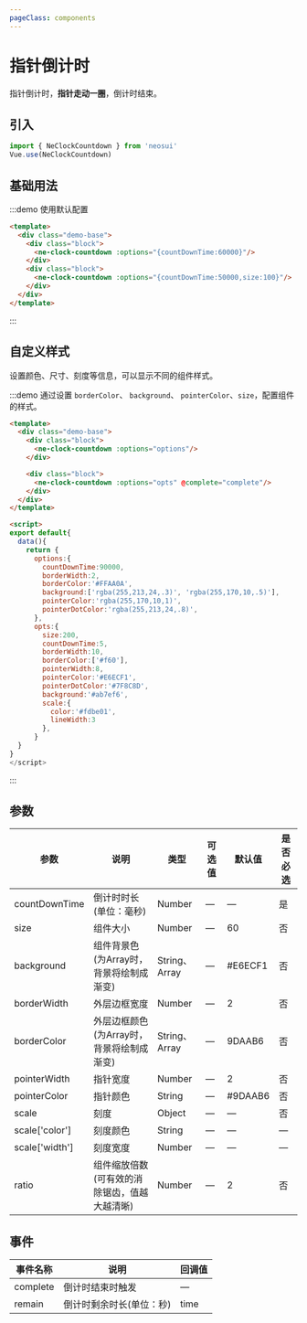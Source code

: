 ```yaml
---
pageClass: components
---
```


# 指针倒计时

指针倒计时，**指针走动一圈**，倒计时结束。

## 引入
```js
import { NeClockCountdown } from 'neosui'
Vue.use(NeClockCountdown)
```

## 基础用法

:::demo 使用默认配置
```html
<template>
  <div class="demo-base">
    <div class="block">
      <ne-clock-countdown :options="{countDownTime:60000}"/>
    </div>
    <div class="block">
      <ne-clock-countdown :options="{countDownTime:50000,size:100}"/>
    </div>
  </div>
</template>
```
:::

## 自定义样式

设置颜色、尺寸、刻度等信息，可以显示不同的组件样式。

:::demo 通过设置 `borderColor`、 `background`、 `pointerColor`、`size`，配置组件的样式。
```html
<template>
  <div class="demo-base">
    <div class="block">
      <ne-clock-countdown :options="options"/>
    </div>

    <div class="block">
      <ne-clock-countdown :options="opts" @complete="complete"/>
    </div>
  </div>
</template>

<script>
export default{
  data(){
    return {
      options:{
        countDownTime:90000,
        borderWidth:2,
        borderColor:'#FFAA0A',
        background:['rgba(255,213,24,.3)', 'rgba(255,170,10,.5)'],
        pointerColor:'rgba(255,170,10,1)',
        pointerDotColor:'rgba(255,213,24,.8)',
      },
      opts:{
        size:200,
        countDownTime:5,
        borderWidth:10,
        borderColor:['#f60'],
        pointerWidth:8,
        pointerColor:'#E6ECF1',
        pointerDotColor:'#7F8C8D',
        background:'#ab7ef6',
        scale:{
          color:'#fdbe01',
          lineWidth:3
        },
      }
  }
}
</script>
```
:::


## 参数

| 参数                        | 说明                       | 类型   | 可选值          | 默认值       | 是否必选 |
| --------------------------- | -------------------------- | ------ | --------------- | ------------ |------------ |
| countDownTime | 倒计时时长(单位：毫秒) | Number | — | — | 是 |
| size | 组件大小 | Number | — | 60 | 否 |
| background | 组件背景色(为Array时，背景将绘制成渐变) | String、Array | — | #E6ECF1 | 否 |
| borderWidth | 外层边框宽度 | Number | — | 2 | 否 |
| borderColor | 外层边框颜色(为Array时，背景将绘制成渐变) | String、Array | — | 9DAAB6 | 否 |
| pointerWidth | 指针宽度 | Number | — | 2 | 否 |
| pointerColor | 指针颜色 | String | — | #9DAAB6 | 否 |
| scale | 刻度 | Object | — | — | 否 |
| scale['color'] | 刻度颜色 | String | — | — | — |
| scale['width'] | 刻度宽度 | Number | — | — | — |
| ratio | 组件缩放倍数(可有效的消除锯齿，值越大越清晰) | Number | — | 2 | 否 |

## 事件

| 事件名称        | 说明          | 回调值 |
| ------------ | ------------ | ------ | 
| complete | 倒计时结束时触发 | — |
| remain | 倒计时剩余时长(单位：秒) | time |

<script>
export default{
  data(){
    return {
      optin:{
        countDownTime:60000
      },
      optin1:{
        countDownTime:60000,
        borderColor: '#AB7EF6', // 边框颜色
        outerColor: '#ffc715', // 最外层底圆颜色
        scheduleColor: '#7ac70c', // 进度条动画颜色
        fontColor: '#AB7EF6', // 字体颜色
        ringColor: '#377FEA', // 进度条环形颜色
        innerColor: '#FFF5CD', // 最内圆底色
        innerBorderWidth:4,
        drawInnerRing:true
      },
      options1:{
        countDownTime:90000,
        borderWidth:2,
        borderColor:'#FFAA0A',
        background:['rgba(255,213,24,.3)', 'rgba(255,170,10,.5)'],
        pointerColor:'rgba(255,170,10,1)',
        pointerDotColor:'rgba(255,213,24,.8)',
      },
      options:{
        size:200,
        countDownTime:60000,
        borderWidth:8,
        borderColor:['#8e5cd4','#ea4c89'],
        background:['#fff1f0','#ffa39e'],
        pointerWidth:8,
        pointerColor:'#f4645f',
        text:{
          content:['🍏','🍎','🍊','🍋']
        },
        // scale:{
        //   color:'#AB7EF6',
        //   small:true
        // }
      },
      opts:{
        size:200,
        countDownTime:30000,
        borderWidth:10,
        borderColor:['#f60'],
        pointerWidth:8,
        pointerColor:'#E6ECF1',
        background:'#fa8c16',
        scale:{
          color:'#ffd591',
          lineWidth:3
        },
      }
    }
  },
   methods: {
     complete(){
       console.log('over')
     }
   }
}
</script>

<style lang="scss">
.demo-base{
  display: flex;
  justify-content: space-between;
  align-items: center;
  position: relative;
  text-align:center;
  .block{
    flex:1;
  }
}
</style>

